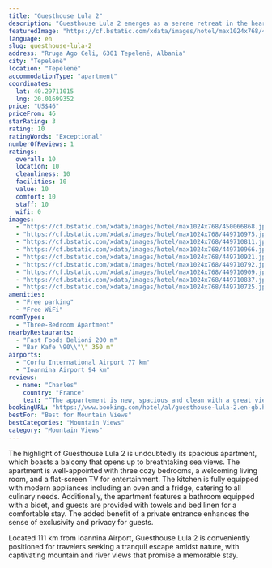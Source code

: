 ```yaml
---
title: "Guesthouse Lula 2"
description: "Guesthouse Lula 2 emerges as a serene retreat in the heart of Tepelenë, Gjirokastër County, offering guests a unique blend of comfort and scenic beauty."
featuredImage: "https://cf.bstatic.com/xdata/images/hotel/max1024x768/450066868.jpg?k=0f1aa363a2ffd57cfc0ba57b463b40134054091196190276c1e8d1ee01e280b7&o=&hp=1"
language: en
slug: guesthouse-lula-2
address: "Rruga Ago Celi, 6301 Tepelenë, Albania"
city: "Tepelenë"
location: "Tepelenë"
accommodationType: "apartment"
coordinates:
  lat: 40.29711015
  lng: 20.01699352
price: "US$46"
priceFrom: 46
starRating: 3
rating: 10
ratingWords: "Exceptional"
numberOfReviews: 1
ratings:
  overall: 10
  location: 10
  cleanliness: 10
  facilities: 10
  value: 10
  comfort: 10
  staff: 10
  wifi: 0
images:
  - "https://cf.bstatic.com/xdata/images/hotel/max1024x768/450066868.jpg?k=0f1aa363a2ffd57cfc0ba57b463b40134054091196190276c1e8d1ee01e280b7&o=&hp=1"
  - "https://cf.bstatic.com/xdata/images/hotel/max1024x768/449710975.jpg?k=bbcdcb87565b184489b2b292bdff33328159e39acf268fc3abc1997af4e939e3&o=&hp=1"
  - "https://cf.bstatic.com/xdata/images/hotel/max1024x768/449710811.jpg?k=527d49afcaac87e174dfd2184d85cee489e2876d7b5e1f9401e6ade60430f9b4&o=&hp=1"
  - "https://cf.bstatic.com/xdata/images/hotel/max1024x768/449710966.jpg?k=cf59235bfc76e5a4b6e1f15ca46f3772288cfb4389ca2f5b6b3abdcb209f2e85&o=&hp=1"
  - "https://cf.bstatic.com/xdata/images/hotel/max1024x768/449710921.jpg?k=b989e53206edf6fc9ec7991523d67975a98da62d82452e9e02ef0806548fee81&o=&hp=1"
  - "https://cf.bstatic.com/xdata/images/hotel/max1024x768/449710792.jpg?k=d4b6f63962975547f2f4a4b2f35781783e98f449d38240804253af3e3197d882&o=&hp=1"
  - "https://cf.bstatic.com/xdata/images/hotel/max1024x768/449710909.jpg?k=04c8b9c83da671f6233c8bb028ed23cdef7aa8e278e0303e17607270c5744bbd&o=&hp=1"
  - "https://cf.bstatic.com/xdata/images/hotel/max1024x768/449710837.jpg?k=219b4388e821337d76bdf3f260bbb9307286d76f764133ced73ee17061572d97&o=&hp=1"
  - "https://cf.bstatic.com/xdata/images/hotel/max1024x768/449710725.jpg?k=2f135231352a98ae143fff571e44fbb67dbfd92b833619585cf5ab7b1f399261&o=&hp=1"
amenities:
  - "Free parking"
  - "Free WiFi"
roomTypes:
  - "Three-Bedroom Apartment"
nearbyRestaurants:
  - "Fast Foods Belioni 200 m"
  - "Bar Kafe \90\\"\" 350 m"
airports:
  - "Corfu International Airport 77 km"
  - "Ioannina Airport 94 km"
reviews:
  - name: "Charles"
    country: "France"
    text: "“The appartement is new, spacious and clean with a great view of the valley from the balcony. The hist is very gracious and helpful. Perfect location to go into the Nivica canyon and Kurvelesh highlands.”"
bookingURL: "https://www.booking.com/hotel/al/guesthouse-lula-2.en-gb.html?aid=8035640"
bestFor: "Best for Mountain Views"
bestCategories: "Mountain Views"
category: "Mountain Views"
---
```


The highlight of Guesthouse Lula 2 is undoubtedly its spacious apartment, which boasts a balcony that opens up to breathtaking sea views. The apartment is well-appointed with three cozy bedrooms, a welcoming living room, and a flat-screen TV for entertainment. The kitchen is fully equipped with modern appliances including an oven and a fridge, catering to all culinary needs. Additionally, the apartment features a bathroom equipped with a bidet, and guests are provided with towels and bed linen for a comfortable stay. The added benefit of a private entrance enhances the sense of exclusivity and privacy for guests.

Located 111 km from Ioannina Airport, Guesthouse Lula 2 is conveniently positioned for travelers seeking a tranquil escape amidst nature, with captivating mountain and river views that promise a memorable stay.